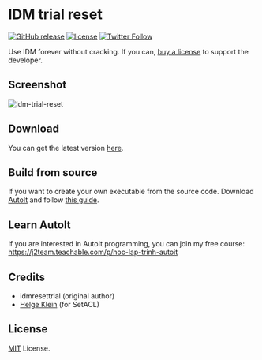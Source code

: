 # IDM trial reset

[![GitHub release](https://img.shields.io/github/release/J2TeaM/idm-trial-reset.svg?maxAge=2592000)](https://github.com/J2TeaM/idm-trial-reset/releases/latest)
[![license](https://img.shields.io/github/license/J2TeaM/idm-trial-reset.svg?maxAge=2592000)](https://github.com/J2TeaM/idm-trial-reset/blob/master/LICENSE)
[![Twitter Follow](https://img.shields.io/twitter/follow/juno_okyo.svg?label=Follow&maxAge=2592000)](https://twitter.com/juno_okyo)

Use IDM forever without cracking. If you can, [buy a license](https://j2team.dev/go/32449752) to support the developer.

## Screenshot

![idm-trial-reset](https://i.imgur.com/xUGaHMK.gif)

## Download

You can get the latest version [here](https://github.com/J2TeaM/idm-trial-reset/releases/latest).

## Build from source

If you want to create your own executable from the source code. Download [AutoIt](https://www.autoitscript.com/site/autoit/downloads/) and follow [this guide](https://www.autoitscript.com/autoit3/docs/intro/compiler.htm).

## Learn AutoIt

If you are interested in AutoIt programming, you can join my free course: https://j2team.teachable.com/p/hoc-lap-trinh-autoit

## Credits

- idmresettrial (original author)
- [Helge Klein](https://helgeklein.com/) (for SetACL)

## License

[MIT](LICENSE) License.
